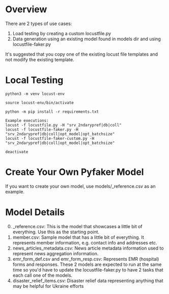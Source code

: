 # Overview
There are 2 types of use cases:
1. Load testing by creating a custom locustfile.py
2. Data generation using an existing model found in models dir and using locustfile-faker.py

It's suggested that you copy one of the existing locust file templates and not modify the existing template.

# Local Testing
```
python3 -m venv locust-env

source locust-env/bin/activate

python -m pip install -r requirements.txt

Example executions:
locust -f locustfile.py -H "srv_2ndarypref|db|coll"
locust -f locustfile-faker.py -H "srv_2ndarypref|db|coll|opt_model|opt_batchsize"
locust -f locustfile-faker-custom.py -H "srv_2ndarypref|db|coll|opt_model|opt_batchsize"

deactivate
```

# Create Your Own Pyfaker Model 
If you want to create your own model, use models/_reference.csv as an example.

# Model Details
0. _reference.csv: This is the model that showcases a little bit of everything. Use this as the starting point.
1. member.csv: Sample model that has a little bit of everything. It represents member information, e.g. contact info and addresses etc.
2. news_articles_metadata.csv: News article metadata information used to represent news aggregation information.
3. emr_form_def.csv and emr_form_resp.csv: Represents EMR (hospital) forms and responses. These 2 models are expected to run at the same time so you'd have to update the locustfile-faker.py to have 2 tasks that each call one of the models.
4. disaster_relief_items.csv: Disaster relief data representing anything that may be helpful for Ukraine efforts 
